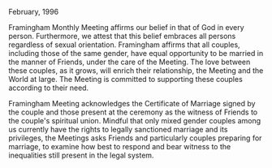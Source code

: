 February, 1996

Framingham Monthly Meeting affirms our belief in that of God in every person. Furthermore, we attest that this belief embraces all persons regardless of sexual orientation. Framingham affirms that all couples, including those of the same gender, have equal opportunity to be married in the manner of Friends, under the care of the Meeting. The love between these couples, as it grows, will enrich their relationship, the Meeting and the World at large. The Meeting is committed to supporting these couples according to their need.

Framingham Meeting acknowledges the Certificate of Marriage signed by the couple and those present at the ceremony as the witness of Friends to the couple's spiritual union. Mindful that only mixed gender couples among us currently have the rights to legally sanctioned marriage and its privileges, the Meetings asks Friends and particularly couples preparing for marriage, to examine how best to respond and bear witness to the inequalities still present in the legal system.
